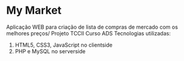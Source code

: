 # My Market
 Aplicação WEB para criação de lista de compras de mercado com os melhores preços/ Projeto TCCII Curso ADS
 Tecnologias utilizadas: 
 1) HTML5, CSS3, JavaScript no clientside
 2) PHP e MySQL no serverside
